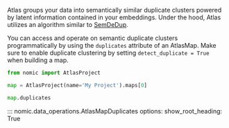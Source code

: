 Atlas groups your data into semantically similar duplicate clusters powered by latent information contained in your embeddings.
Under the hood, Atlas utilizes an algorithm similar to [SemDeDup](https://arxiv.org/abs/2303.09540).


You can access and operate on semantic duplicate clusters programmatically by using the `duplicates` attribute
of an AtlasMap. Make sure to enable duplicate clustering by setting `detect_duplicate = True` when building a map.


```python
from nomic import AtlasProject

map = AtlasProject(name='My Project').maps[0]

map.duplicates

```

::: nomic.data_operations.AtlasMapDuplicates
    options:
        show_root_heading: True